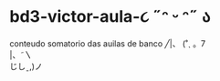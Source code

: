 # bd3-victor-aula-૮ ˶ᵔ ᵕ ᵔ˶ ა
conteudo somatorio das auilas de banco
                           ╱|、
                          (˚ˎ 。7  
                           |、˜〵          
                          じしˍ,)ノ

